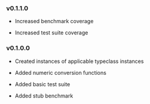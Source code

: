 ### v0.1.1.0

  * Increased benchmark coverage

  * Increased test suite coverage


### v0.1.0.0

  * Created instances of applicable typeclass instances

  * Added numeric conversion functions

  * Added basic test suite

  * Added stub benchmark
